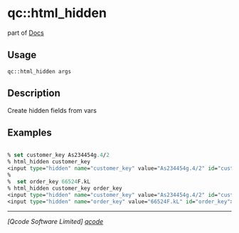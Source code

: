 qc::html_hidden
===============

part of [Docs](../index.md)

Usage
-----
`qc::html_hidden args`

Description
-----------
Create hidden fields from vars

Examples
--------
```tcl

% set customer_key As234454g.4/2
% html_hidden customer_key
<input type="hidden" name="customer_key" value="As234454g.4/2" id="customer_key">
%
%  set order_key 66524F.kL
% html_hidden customer_key order_key
<input type="hidden" name="customer_key" value="As234454g.4/2" id="customer_key">
<input type="hidden" name="order_key" value="66524F.kL" id="order_key">

```

----------------------------------
*[Qcode Software Limited] [qcode]*

[qcode]: http://www.qcode.co.uk "Qcode Software"